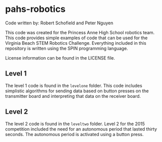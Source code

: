 # pahs-robotics
Code written by: Robert Schofield and Peter Nguyen

This code was created for the Princess Anne High School robotics team. This code provides simple examples of code that can be used for the Virginia Beach STEM Robotics Challenge. Everything included in this repository is written using the SPIN programming language.

License information can be found in the LICENSE file. 
 
## Level 1
The level 1 code is found in the `levelone` folder. This code includes simplistic algorithms for sending data based on button presses on the transmitter board and interpreting that data on the receiver board. 

## Level 2
The level 2 code is found in the `leveltwo` folder. Level 2 for the 2015 competition included the need for an autonomous period that lasted thirty seconds. The autonomous period is activated using a button press. 
